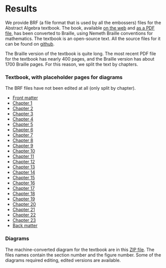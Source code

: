 # Results

We provide BRF (a file format that is used by all the embossers) files for the Abstract Algebra textbook. The book, available [on the web](http://abstract.ups.edu/aata/aata.html) and [as a PDF file](http://abstract.pugetsound.edu/download.html), has been converted to Braille, using Nemeth Braille conventions for mathematics. The textbook is an open-source text. All the source files for it can be found on [github](https://github.com/twjudson/aata). 

The Braille version of the textbook is quite long. The most recent PDF file for the textbook has nearly 400 pages, and the Braille version has about 1700 Braille pages. For this reason, we split the text by chapters.

### Textbook, with placeholder pages for diagrams

The BRF files have not been edited at all (only split by chapter).

* [Front matter](brf_files/front-matter.brf)
* [Chapter 1](brf_files/chapter-1.brf)
* [Chapter 2](brf_files/chapter-2.brf)
* [Chapter 3](brf_files/chapter-3.brf)
* [Chapter 4](brf_files/chapter-4.brf)
* [Chapter 5](brf_files/chapter-5.brf)
* [Chapter 6](brf_files/chapter-6.brf)
* [Chapter 7](brf_files/chapter-7.brf)
* [Chapter 8](brf_files/chapter-8.brf)
* [Chapter 9](brf_files/chapter-9.brf)
* [Chapter 10](brf_files/chapter-10.brf)
* [Chapter 11](brf_files/chapter-11.brf)
* [Chapter 12](brf_files/chapter-12.brf)
* [Chapter 13](brf_files/chapter-13.brf)
* [Chapter 14](brf_files/chapter-14.brf)
* [Chapter 15](brf_files/chapter-15.brf)
* [Chapter 16](brf_files/chapter-16.brf)
* [Chapter 17](brf_files/chapter-17.brf)
* [Chapter 18](brf_files/chapter-18.brf)
* [Chapter 19](brf_files/chapter-19.brf)
* [Chapter 20](brf_files/chapter-20.brf)
* [Chapter 21](brf_files/chapter-21.brf)
* [Chapter 22](brf_files/chapter-22.brf)
* [Chapter 23](brf_files/chapter-23.brf)
* [Back matter](brf_files/back-matter.brf)

### Diagrams

The machine-converted diagram for the textbook are in this [ZIP file](diagrams/PicturesAATA.zip). The files names contain the section number and the figure number. Some of the diagrams required editing, edited versions are available.

